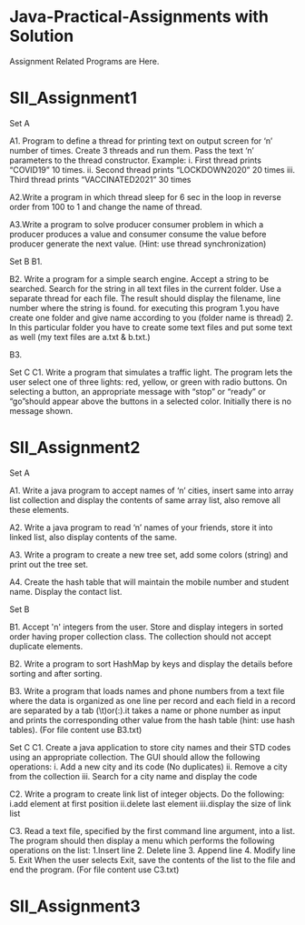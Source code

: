 # Java-Practical-Assignments with Solution
Assignment Related Programs are Here.

# SII_Assignment1
Set A

A1. Program to define a thread for printing text on output screen for ‘n’ number of times. Create 3 threads and run them. Pass the text ‘n’ parameters to the thread constructor. Example:
i. First thread prints “COVID19” 10 times.
ii. Second thread prints “LOCKDOWN2020” 20 times
iii. Third thread prints “VACCINATED2021” 30 times

A2.Write a program in which thread sleep for 6 sec in the loop in reverse order from 100 to 1 and change the name of 	thread.

A3.Write a program to solve producer consumer problem in which a producer produces a value and consumer consume the value before producer generate the next value. (Hint: use thread synchronization)


Set B
B1.

B2. Write a program for a simple search engine. Accept a string to be searched. Search for the string in all text files in the current folder. Use a separate thread for each file. The result should display the filename, line number where the string is found.
  for executing this program
  1.you have create one folder and give name according to you (folder name is thread)
  2. In this particular folder you have to create some text files and put some text as well (my text files are a.txt & b.txt.)

B3.


Set C
C1. Write a program that simulates a traffic light. The program lets the user select one of three lights: red, yellow, or green with radio buttons. On selecting a button, an appropriate message with “stop” or “ready” or “go”should appear above the buttons in a selected color. Initially there is no message shown.


# SII_Assignment2
Set A

A1. Write a java program to accept names of ‘n’ cities, insert same into array list collection and display the contents of same array list, also remove all these elements.

A2. Write a java program to read ‘n’ names of your friends, store it into linked list, also display contents of the same.

A3. Write a program to create a new tree set, add some colors (string) and print out the tree set.

A4. Create the hash table that will maintain the mobile number and student name. Display the contact list.

Set B

B1. Accept 'n' integers from the user. Store and display integers in sorted order having proper collection class. The collection should not accept duplicate elements.

B2. Write a program to sort HashMap by keys and display the details before sorting and after sorting.

B3. Write a program that loads names and phone numbers from a text file where the data is organized as one line per record and each field in a record are separated by a tab (\t)or(:).it takes a name or phone number as input and prints the corresponding other value from the hash table (hint: use hash tables). (For file content use B3.txt)

Set C
C1. Create a java application to store city names and their STD codes using an
        appropriate collection. The GUI should allow the following operations:
        i. Add a new city and its code (No duplicates)
        ii. Remove a city from the collection
        iii. Search for a city name and display the code

C2. Write a program to create link list of integer objects. Do the following: 
    i.add element at first position
    ii.delete last element 
    iii.display the size of link list

C3. Read a text file, specified by the first command line argument, into a list. The
    program should then display a menu which performs the following operations on the
    list:
  1.Insert line 
  2. Delete line 
  3. Append line 
  4. Modify line 
  5. Exit
    When the user selects Exit, save the contents of the list to the file and end the
    program. (For file content use C3.txt)


# SII_Assignment3

